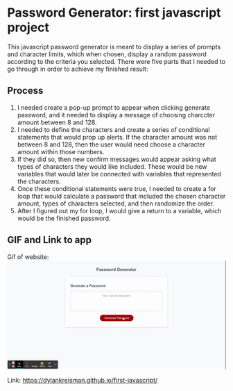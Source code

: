 # Password Generator: first javascript project
This javascript password generator is meant to display a series of prompts and character limits, which when chosen, display a random password according to the criteria you selected. There were five parts that I needed to go through in order to achieve my finished result:

## Process
1. I needed create a pop-up prompt to appear when clicking generate password, and it needed to display a message of choosing charccter amount between 8 and 128. 
2. I needed to define the characters and create a series of conditional statements that would prop up alerts. If the character amount was not between 8 and 128, then the user would need choose a character amount within those numbers. 
3. If they did so, then new confirm messages would appear asking what types of characters they would like included. These would be new variables that would later be connected with variables that represented the characters.
4. Once these conditional statements were true, I needed to create a for loop that would calculate a password that included the chosen character amount, types of characters selected, and then randomize the order. 
5. After I figured out my for loop, I would give a return to a variable, which would be the finished password. 

## GIF and Link to app
Gif of website:
![Generator](assets/Password-Generator.gif) 

Link: https://dylankreisman.github.io/first-javascript/
